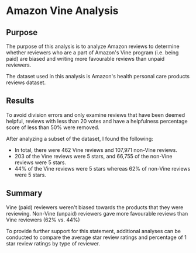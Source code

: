 # Amazon Vine Analysis

## Purpose
The purpose of this analysis is to analyze Amazon reviews to determine whether reviewers who are a part of Amazon's Vine program (i.e. being paid) are biased and writing more favourable reviews than unpaid reviewers.

The dataset used in this analysis is Amazon's health personal care products reviews dataset. 

## Results
To avoid division errors and only examine reviews that have been deemed helpful, reviews with less than 20 votes and have a helpfulness percentage score of less than 50% were removed. 

After analyzing a subset of the dataset, I found the following: 
* In total, there were 462 Vine reviews and 107,971 non-Vine reviews. 
* 203 of the Vine reviews were 5 stars, and 66,755 of the non-Vine reviews were 5 stars. 
* 44% of the Vine reviews were 5 stars whereas 62% of non-Vine reviews were 5 stars.

## Summary 
Vine (paid) reviewers weren't biased towards the products that they were reviewing. Non-Vine (unpaid) reviewers gave more favourable reviews than Vine reviewers (62% vs. 44%)

To provide further support for this statement, additional analyses can be conducted to compare the average star review ratings and percentage of 1 star review ratings by type of reviewer. 